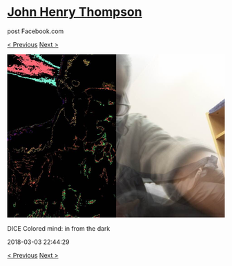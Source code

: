 # [John Henry Thompson](../README.md)
post Facebook.com

[< Previous](2018-03-03-3.md) [Next >](2018-03-03-5.md)

[![](../media/2018-03-03/Timeline-Photos-DICE-Colored-mind-in-from-the-dark.jpg)](../README.md)

DICE Colored mind: in from the dark

2018-03-03 22:44:29

[< Previous](2018-03-03-3.md) [Next >](2018-03-03-5.md)